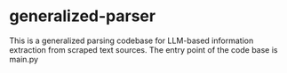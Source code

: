 # generalized-parser
This is a generalized parsing codebase for LLM-based information extraction from scraped text sources. The entry point of the code base is main.py
